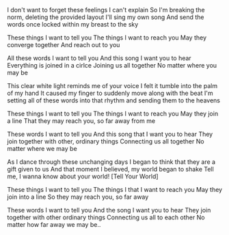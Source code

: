 I don't want to forget these feelings I can't explain 
So I'm breaking the norm, deleting the provided layout 
I'll sing my own song 
And send the words once locked within my breast to the sky

These things I want to tell you 
The things I want to reach you 
May they converge together 
And reach out to you

All these words I want to tell you 
And this song I want you to hear 
Everything is joined in a cirlce 
Joining us all together 
No matter where you may be

This clear white light reminds me of your voice 
I felt it tumble into the palm of my hand 
It caused my finger to suddenly move along with the beat 
I'm setting all of these words into that rhythm and sending them to the heavens

These things I want to tell you 
The things I want to reach you 
May they join a line 
That they may reach you, so far away from me

These words I want to tell you 
And this song that I want you to hear 
They join together with other, ordinary things 
Connecting us all together 
No matter where we may be

As I dance through these unchanging days 
I began to think that they are a gift given to us 
And that moment I believed, my world began to shake 
Tell me, I wanna know about your world! [Tell Your World]

These things I want to tell you 
The things I that I want to reach you 
May they join into a line 
So they may reach you, so far away

These words I want to tell you 
And the song I want you to hear 
They join together with other ordinary things 
Connecting us all to each other 
No matter how far away we may be..